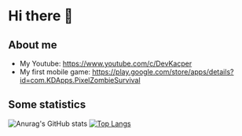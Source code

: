 # Hi there 👋

## About me
- My Youtube: https://www.youtube.com/c/DevKacper
- My first mobile game: https://play.google.com/store/apps/details?id=com.KDApps.PixelZombieSurvival

## Some statistics
![Anurag's GitHub stats](https://github-readme-stats.vercel.app/api?username=KacperGra&show_icons=true&theme=dark&count_private=true)
[![Top Langs](https://github-readme-stats.vercel.app/api/top-langs/?username=KacperGra&layout=compact)](https://github.com/anuraghazra/github-readme-stats)

